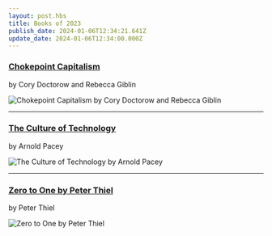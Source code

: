 ```yaml
---
layout: post.hbs
title: Books of 2023
publish_date: 2024-01-06T12:34:21.641Z
update_date: 2024-01-06T12:34:00.000Z
---
```

<h3><a href="https://chokepointcapitalism.com" target="_blank">Chokepoint Capitalism</a></h3>

by Cory Doctorow and Rebecca Giblin

![Chokepoint Capitalism by Cory Doctorow and Rebecca Giblin](/static/images/chokepoint_capitalism.jpg "Chokepoint Capitalism by Cory Doctorow and Rebecca Giblin")

<hr>

<h3><a href="https://mitpress.mit.edu/9780262660563/the-culture-of-technology/" target="_blank">The Culture of Technology</a></h3>

by Arnold Pacey

![The Culture of Technology by Arnold Pacey](/static/images/culture_of_technology.jpg "The Culture of Technology by Arnold Pacey")

<hr>

<h3><a href="https://en.wikipedia.org/wiki/Zero_to_One" target="_blank">Zero to One by Peter Thiel</a></h3>

by Peter Thiel

![Zero to One by Peter Thiel](/static/images/zero_to_one.jpg "Zero to One by Peter Thiel")